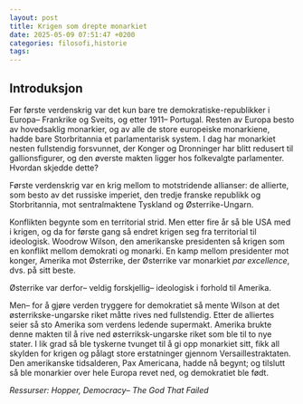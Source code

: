```yaml
---
layout: post
title: Krigen som drepte monarkiet
date: 2025-05-09 07:51:47 +0200
categories: filosofi,historie
tags:
---
```

## Introduksjon

Før første verdenskrig var det kun bare tre demokratiske-republikker i Europa– Frankrike og Sveits, og etter 1911– Portugal. Resten av Europa besto av hovedsaklig monarkier, og av alle de store europeiske monarkiene, hadde bare Storbritannia et parlamentarisk system. I dag har monarkiet nesten fullstendig forsvunnet, der Konger og Dronninger har blitt redusert til gallionsfigurer, og den øverste makten ligger hos folkevalgte parlamenter. Hvordan skjedde dette?

Første verdenskrig var en krig mellom to motstridende allianser: de allierte, som besto av det russiske imperiet, den tredje franske republikk og Storbritannia, mot sentralmaktene Tyskland og Østerrike-Ungarn. 

Konflikten begynte som en territorial strid. Men etter fire år så ble USA med i krigen, og da for første gang så endret krigen seg fra territorial til ideologisk. Woodrow Wilson, den amerikanske presidenten så krigen som en konflikt mellom demokrati og monarki. En kamp mellom presidenter mot konger, Amerika mot Østerrike, der Østerrike var monarkiet *par excellence*, dvs. på sitt beste. 

Østerrike var derfor– veldig forskjellig– ideologisk i forhold til Amerika. 

Men– for å gjøre verden tryggere for demokratiet så mente Wilson at det østerrikske-ungarske riket måtte rives ned fullstendig. Etter de alliertes seier så sto Amerika som verdens ledende supermakt. Amerika brukte denne makten til å rive ned østerriksk-ungarske riket som ble til to nye stater. I lik grad så ble tyskerne tvunget til å gi opp monarkiet sitt, fikk all skylden for krigen og pålagt store erstatninger gjennom Versaillestraktaten. Den amerikanske tidsalderen, Pax Americana, hadde nå begynt; og tilslutt så ble monarkier over hele Europa revet ned, og demokratiet ble født. 

*Ressurser: Hopper, Democracy– The God That Failed*